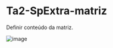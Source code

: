# Ta2-SpExtra-matriz

Definir conteúdo da matriz.

![image](https://user-images.githubusercontent.com/66571686/181816531-e36dd393-fce7-4c1e-8f73-323561965941.png)
